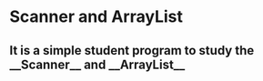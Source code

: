 # __Scanner__ and __ArrayList__
<H2>It is a simple student program to study the __Scanner__ and __ArrayList__</H2>
